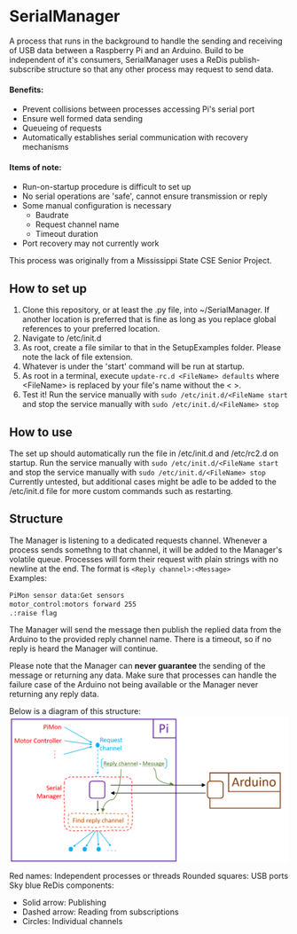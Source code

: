 # SerialManager
A process that runs in the background to handle the sending and receiving of USB data between a Raspberry Pi and an Arduino. Build to be independent of it's consumers, SerialManager uses a ReDis publish-subscribe structure so that any other process may request to send data.

#### Benefits:
- Prevent collisions between processes accessing Pi's serial port
- Ensure well formed data sending
- Queueing of requests
- Automatically establishes serial communication with recovery mechanisms

#### Items of note:
- Run-on-startup procedure is difficult to set up
- No serial operations are 'safe', cannot ensure transmission or reply
- Some manual configuration is necessary
  *  Baudrate
  *  Request channel name
  *  Timeout duration
- Port recovery may not currently work

This process was originally from a Mississippi State CSE Senior Project.

## How to set up
1) Clone this repository, or at least the .py file, into ~/SerialManager. If another location is preferred that is fine as long as you replace global references to your preferred location.  
2) Navigate to /etc/init.d  
3) As root, create a file similar to that in the SetupExamples folder. Please note the lack of file extension.
4) Whatever is under the 'start' command will be run at startup.
5) As root in a terminal, execute `update-rc.d <FileName> defaults` where \<FileName> is replaced by your file's name without the < >.
6) Test it! Run the service manually with `sudo /etc/init.d/<FileName start` and stop the service manually with `sudo /etc/init.d/<FileName> stop`  

## How to use
The set up should automatically run the file in /etc/init.d and /etc/rc2.d on startup. Run the service manually with `sudo /etc/init.d/<FileName start` and stop the service manually with `sudo /etc/init.d/<FileName> stop`  
Currently untested, but additional cases might be adle to be added to the /etc/init.d file for more custom commands such as restarting.

## Structure
The Manager is listening to a dedicated requests channel. Whenever a process sends somethng to that channel, it will be added to the Manager's volatile queue. Processes will form their request with plain strings with no newline at the end. The format is `<Reply channel>:<Message>`  
Examples:
```
PiMon sensor data:Get sensors
motor_control:motors forward 255
.:raise flag
```
The Manager will send the message then publish the replied data from the Arduino to the provided reply channel name. There is a timeout, so if no reply is heard the Manager will continue.  

Please note that the Manager can **never guarantee** the sending of the message or returning any data. Make sure that processes can handle the failure case of the Arduino not being available or the Manager never returning any reply data.  

Below is a diagram of this structure:
![Block and arrow diagram depicting the Serial Manager's structure](/Pictures/SerialManagerDiagram.png)

Red names: Independent processes or threads
Rounded squares: USB ports
Sky blue ReDis components:
- Solid arrow: Publishing
- Dashed arrow: Reading from subscriptions
- Circles: Individual channels